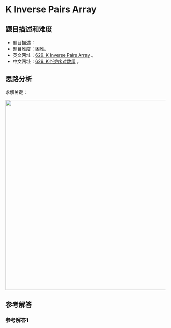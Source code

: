 # K Inverse Pairs Array

## 题目描述和难度
+ 题目描述：
+ 题目难度：困难。
+ 英文网址：[629. K Inverse Pairs Array](https://leetcode.com/problems/k-inverse-pairs-array/description/)  。
+ 中文网址：[629. K个逆序对数组](https://leetcode-cn.com/problems/k-inverse-pairs-array/description/)  。
## 思路分析
求解关键：

<img src="https://liweiwei1419.github.io/images/leetcode-solution/" width="600">

## 参考解答
### 参考解答1

```java

```